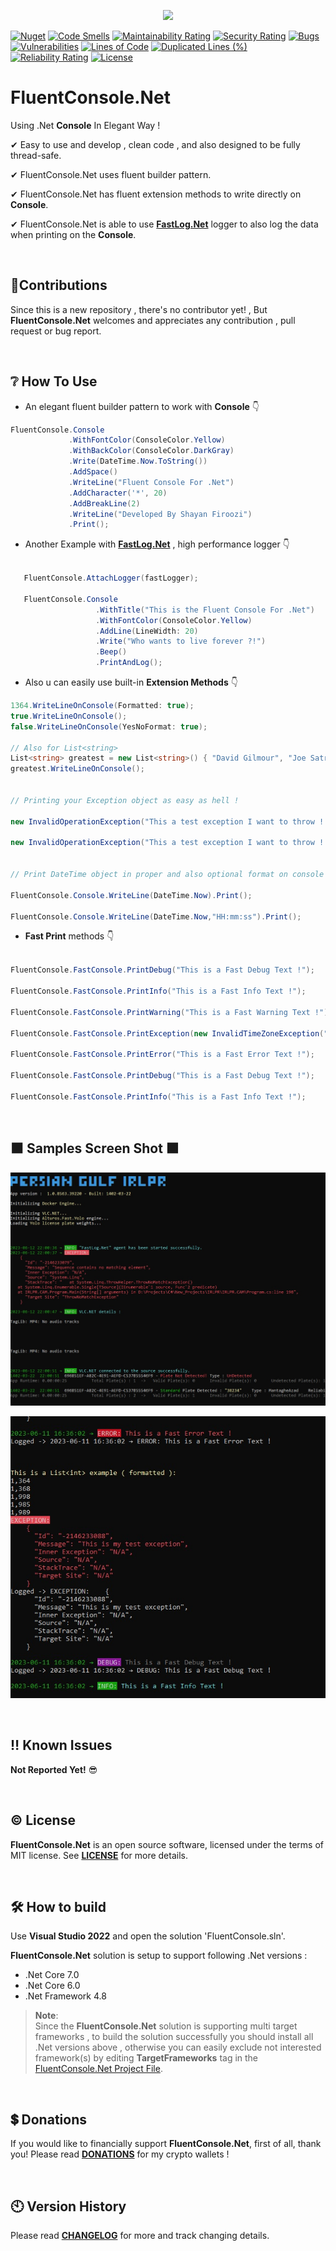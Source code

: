 <p align="center">
 <img src="https://github.com/ShayanFiroozi/FluentConsole.Net/blob/master/command.ico"
</p>

[![Nuget](https://img.shields.io/nuget/v/FluentConsole.Net)](https://www.nuget.org/packages/FluentConsole.Net/#readme-body-tab)
[![Code Smells](https://sonarcloud.io/api/project_badges/measure?project=ShayanFiroozi_FluentConsole.Net&metric=code_smells)](https://sonarcloud.io/summary/new_code?id=ShayanFiroozi_FluentConsole.Net)
[![Maintainability Rating](https://sonarcloud.io/api/project_badges/measure?project=ShayanFiroozi_FluentConsole.Net&metric=sqale_rating)](https://sonarcloud.io/summary/new_code?id=ShayanFiroozi_FluentConsole.Net)
[![Security Rating](https://sonarcloud.io/api/project_badges/measure?project=ShayanFiroozi_FluentConsole.Net&metric=security_rating)](https://sonarcloud.io/summary/new_code?id=ShayanFiroozi_FluentConsole.Net)
[![Bugs](https://sonarcloud.io/api/project_badges/measure?project=ShayanFiroozi_FluentConsole.Net&metric=bugs)](https://sonarcloud.io/summary/new_code?id=ShayanFiroozi_FluentConsole.Net)
[![Vulnerabilities](https://sonarcloud.io/api/project_badges/measure?project=ShayanFiroozi_FluentConsole.Net&metric=vulnerabilities)](https://sonarcloud.io/summary/new_code?id=ShayanFiroozi_FluentConsole.Net)
[![Lines of Code](https://sonarcloud.io/api/project_badges/measure?project=ShayanFiroozi_FluentConsole.Net&metric=ncloc)](https://sonarcloud.io/summary/new_code?id=ShayanFiroozi_FluentConsole.Net)
[![Duplicated Lines (%)](https://sonarcloud.io/api/project_badges/measure?project=ShayanFiroozi_FluentConsole.Net&metric=duplicated_lines_density)](https://sonarcloud.io/summary/new_code?id=ShayanFiroozi_FluentConsole.Net)
[![Reliability Rating](https://sonarcloud.io/api/project_badges/measure?project=ShayanFiroozi_FluentConsole.Net&metric=reliability_rating)](https://sonarcloud.io/summary/new_code?id=ShayanFiroozi_FluentConsole.Net)
[![License](https://img.shields.io/github/license/shayanfiroozi/fluentconsole.net)](https://github.com/ShayanFiroozi/FluentConsole.Net/blob/master/LICENSE.md)
 
# FluentConsole.Net

Using .Net **Console** In Elegant Way ! 
 
✔ Easy to use and develop , clean code , and also designed to be fully thread-safe.  
 
✔ FluentConsole.Net uses fluent builder pattern.  
 
✔ FluentConsole.Net has fluent extension methods to write directly on **Console**.

✔ FluentConsole.Net is able to use [**FastLog.Net**](https://github.com/ShayanFiroozi/FastLog.Net) logger to also log the data when printing on the **Console**.  


<br/>

## 🤝Contributions
Since this is a new repository , there's no contributor yet! , But **FluentConsole.Net** welcomes and appreciates any contribution , pull request or bug report.
 

<br/>
 
## ❔ How To Use  
 - An elegant fluent builder pattern to work with **Console** 👇   
 
 ```csharp
 FluentConsole.Console
              .WithFontColor(ConsoleColor.Yellow)
              .WithBackColor(ConsoleColor.DarkGray)
              .Write(DateTime.Now.ToString())
              .AddSpace()
              .WriteLine("Fluent Console For .Net")
              .AddCharacter('*', 20)
              .AddBreakLine(2)
              .WriteLine("Developed By Shayan Firoozi")
              .Print();
 ```   

 - Another Example with  [**FastLog.Net**](https://github.com/ShayanFiroozi/FastLog.Net) , high performance logger 👇  


 ```csharp

    FluentConsole.AttachLogger(fastLogger);

    FluentConsole.Console
                    .WithTitle("This is the Fluent Console For .Net")
                    .WithFontColor(ConsoleColor.Yellow)
                    .AddLine(LineWidth: 20)
                    .Write("Who wants to live forever ?!")
                    .Beep()
                    .PrintAndLog();
 ```   
 
  - Also u can easily use built-in **Extension Methods** 👇   


 ```csharp
1364.WriteLineOnConsole(Formatted: true);
true.WriteLineOnConsole();
false.WriteLineOnConsole(YesNoFormat: true);
 
 // Also for List<string>
List<string> greatest = new List<string>() { "David Gilmour", "Joe Satriani", "Stevie Ray Vaughan", "Slash !", "Paul Mccartney" };
greatest.WriteLineOnConsole();


 // Printing your Exception object as easy as hell !

 new InvalidOperationException("This a test exception I want to throw !!").WriteLineOnConsoleWithJSON();

 new InvalidOperationException("This a test exception I want to throw !!").WriteLineOnConsole();


 // Print DateTime object in proper and also optional format on console

 FluentConsole.Console.WriteLine(DateTime.Now).Print();

 FluentConsole.Console.WriteLine(DateTime.Now,"HH:mm:ss").Print();

```   

- **Fast Print** methods 👇    
 
 ```csharp
 
 FluentConsole.FastConsole.PrintDebug("This is a Fast Debug Text !");
 
 FluentConsole.FastConsole.PrintInfo("This is a Fast Info Text !");
 
 FluentConsole.FastConsole.PrintWarning("This is a Fast Warning Text !");
 
 FluentConsole.FastConsole.PrintException(new InvalidTimeZoneException("This is my test exception"), IncludeDateTime: true, JsonFormat: true);
 
 FluentConsole.FastConsole.PrintError("This is a Fast Error Text !");
 
 FluentConsole.FastConsole.PrintDebug("This is a Fast Debug Text !");
 
 FluentConsole.FastConsole.PrintInfo("This is a Fast Info Text !");
 
 ```   
 
 
 
<br/>

## ⬛ Samples Screen Shot ⬛
 
<p align="center">
 <img src="https://github.com/ShayanFiroozi/FluentConsole.Net/blob/master/Sample.jpg" alt="FluentConsole.Net Sample">
</p>
 
 
 <p align="center">
 <img src="https://github.com/ShayanFiroozi/FluentConsole.Net/blob/master/Sample2.jpg" alt="FluentConsole.Net For .Net">
</p>
 
 
 <br/>
 
## ‼ Known Issues
 **Not Reported Yet!** 😎

<br/>
 
 ## © License
**FluentConsole.Net** is an open source software, licensed under the terms of MIT license.
See [**LICENSE**](LICENSE.md) for more details.

<br/>
 
## 🛠 How to build
Use **Visual Studio 2022** and open the solution 'FluentConsole.sln'.

**FluentConsole.Net** solution is setup to support following .Net versions :

- .Net Core 7.0
- .Net Core 6.0
- .Net Framework 4.8


> **Note**:  
Since the **FluentConsole.Net** solution is supporting multi target frameworks , to build the solution successfully you should install all .Net versions above , otherwise you can easily exclude not interested framework(s) by editing **TargetFrameworks** tag in the [FluentConsole.Net Project File](https://github.com/ShayanFiroozi/FluentConsole.Net/blob/master/FluentConsole.Net.csproj).

<br/>
 
## 💲 Donations
If you would like to financially support **FluentConsole.Net**, first of all, thank you! Please read [**DONATIONS**](DONATIONS.md) for my crypto wallets !

<br/>
 
## 🕙 Version History
Please read [**CHANGELOG**](CHANGELOG.md) for more and track changing details.
